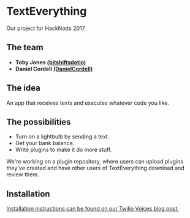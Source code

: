 # TextEverything
Our project for HackNotts 2017.

## The team
- **Toby Jones [(bitshiftsdotio)](http://github.com/bitshiftsdotio)**
- **Daniel Cordell [(DanielCordell)](http://github.com/DanielCordell)** 

## The idea
An app that receives texts and executes whatever code you like.

## The possibilities
- Turn on a lightbulb by sending a text.
- Get your bank balance.
- Write plugins to make it do more stuff.

We're working on a plugin repository, where users can upload plugins they've created and have other users of TextEverything download and review them.

## Installation

[Installation instructions can be found on our Twilio Voices blog post.](https://www.twilio.com/blog/2018/03/sms-bot-node-texteverything.html)
